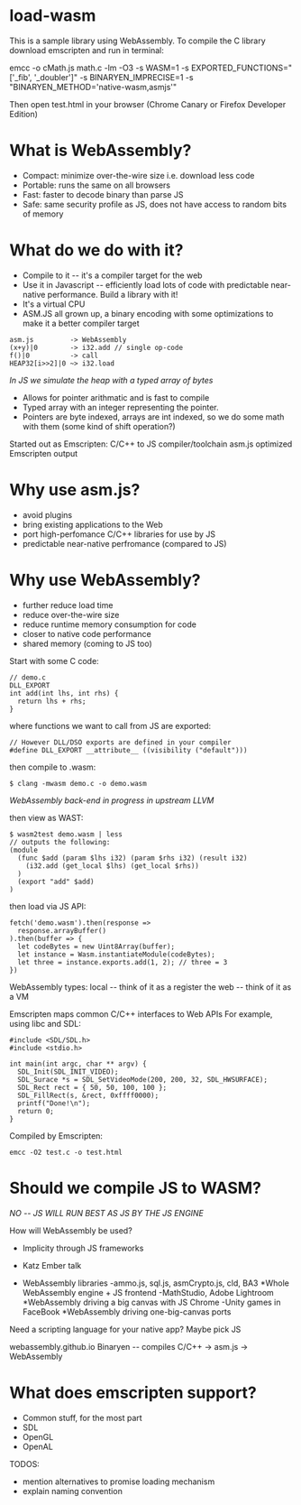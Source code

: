 # load-wasm

This is a sample library using WebAssembly. To compile the C library download emscripten and run in terminal:

emcc -o cMath.js math.c -lm -O3 -s WASM=1 -s EXPORTED_FUNCTIONS="['_fib', '_doubler']" -s BINARYEN_IMPRECISE=1 -s "BINARYEN_METHOD='native-wasm,asmjs'"

Then open test.html in your browser (Chrome Canary or Firefox Developer Edition)

What is WebAssembly?
====================
+ Compact: minimize over-the-wire size i.e. download less code
+ Portable: runs the same on all browsers
+ Fast: faster to decode binary than parse JS
+ Safe: same security profile as JS, does not have access to random bits of memory

What do we do with it?
======================
* Compile to it -- it's a compiler target for the web
* Use it in Javascript -- efficiently load lots of code with predictable near-native performance. Build a library with it!
* It's a virtual CPU
* ASM.JS all grown up, a binary encoding with some optimizations to make it a better compiler target

```
asm.js         -> WebAssembly
(x+y)|0        -> i32.add // single op-code
f()|0          -> call
HEAP32[i>>2]|0 ~> i32.load
```

*In JS we simulate the heap with a typed array of bytes*
+ Allows for pointer arithmatic and is fast to compile
+ Typed array with an integer representing the pointer.
+ Pointers are byte indexed, arrays are int indexed, so we do some math with them (some kind of shift operation?)

Started out as Emscripten: C/C++ to JS compiler/toolchain
asm.js optimized Emscripten output

Why use asm.js?
===============
+ avoid plugins
+ bring existing applications to the Web
+ port high-perfomance C/C++ libraries for use by JS
+ predictable near-native perfromance (compared to JS)

Why use WebAssembly?
====================
+ further reduce load time
+ reduce over-the-wire size
+ reduce runtime memory consumption for code
+ closer to native code performance
+ shared memory (coming to JS too)

Start with some C code:
```
// demo.c
DLL_EXPORT
int add(int lhs, int rhs) {
  return lhs + rhs;
}
```
where functions we want to call from JS are exported:
```
// However DLL/DSO exports are defined in your compiler
#define DLL_EXPORT __attribute__ ((visibility ("default")))
```
then compile to .wasm:
```
$ clang -mwasm demo.c -o demo.wasm
```
*WebAssembly back-end in progress in upstream LLVM*

then view as WAST:
```
$ wasm2test demo.wasm | less
// outputs the following:
(module
  (func $add (param $lhs i32) (param $rhs i32) (result i32)
    (i32.add (get_local $lhs) (get_local $rhs))
  )
  (export "add" $add)
)
```
then load via JS API:
```
fetch('demo.wasm').then(response =>
  response.arrayBuffer()
).then(buffer => {
  let codeBytes = new Uint8Array(buffer);
  let instance = Wasm.instantiateModule(codeBytes);
  let three = instance.exports.add(1, 2); // three = 3
})
```

WebAssembly types:
local -- think of it as a register
the web -- think of it as a VM

Emscripten maps common C/C++ interfaces to Web APIs
For example, using libc and SDL:
```
#include <SDL/SDL.h>
#include <stdio.h>

int main(int argc, char ** argv) {
  SDL_Init(SDL_INIT_VIDEO);
  SDL_Surace *s = SDL_SetVideoMode(200, 200, 32, SDL_HWSURFACE);
  SDL_Rect rect = { 50, 50, 100, 100 };
  SDL_FillRect(s, &rect, 0xffff0000);
  printf("Done!\n");
  return 0;
}
```

Compiled by Emscripten:
```
emcc -O2 test.c -o test.html
```

Should we compile JS to WASM?
=============================
*NO -- JS WILL RUN BEST AS JS BY THE JS ENGINE*

How will WebAssembly be used?
* Implicity through JS frameworks
+ Katz Ember talk
* WebAssembly libraries
-ammo.js, sql.js, asmCrypto.js, cld, BA3
*Whole WebAssembly engine + JS frontend
-MathStudio, Adobe Lightroom
*WebAssembly driving a big canvas with JS Chrome
-Unity games in FaceBook
*WebAssembly driving one-big-canvas ports

Need a scripting language for your native app? Maybe pick JS

webassembly.github.io
Binaryen -- compiles C/C++ -> asm.js -> WebAssembly

What does emscripten support?
=============================
+ Common stuff, for the most part
+ SDL
+ OpenGL
+ OpenAL

TODOS:

  - mention alternatives to promise loading mechanism
  - explain naming convention
